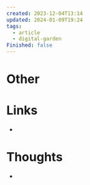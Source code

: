 ```yaml
---
created: 2023-12-04T13:14
updated: 2024-01-09T19:24
tags:
  - article
  - digital-garden
Finished: false
---
```

# Other



# Links
- 

# Thoughts 
- 


